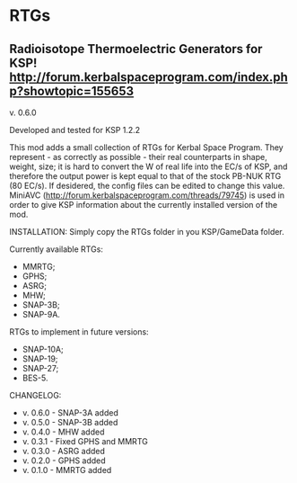 # RTGs
Radioisotope Thermoelectric Generators for KSP!
http://forum.kerbalspaceprogram.com/index.php?showtopic=155653
---------------------------------------------------
v. 0.6.0

Developed and tested for KSP 1.2.2

This mod adds a small collection of RTGs for Kerbal Space Program. They represent - as correctly as possible - their real counterparts in shape, weight, size; it is hard to convert the W of real life into the EC/s of KSP, and therefore the output power is kept equal to that of the stock PB-NUK RTG (80 EC/s). If desidered, the config files can be edited to change this value.
MiniAVC (http://forum.kerbalspaceprogram.com/threads/79745) is used in order to give KSP information about the currently installed version of the mod.

INSTALLATION:
Simply copy the RTGs folder in you KSP/GameData folder.

Currently available RTGs:

- MMRTG;
- GPHS;
- ASRG;
- MHW;
- SNAP-3B;
- SNAP-9A.

RTGs to implement in future versions:

- SNAP-10A;
- SNAP-19;
- SNAP-27;
- BES-5.

CHANGELOG:

- v. 0.6.0 - SNAP-3A added
- v. 0.5.0 - SNAP-3B added
- v. 0.4.0 - MHW added
- v. 0.3.1 - Fixed GPHS and MMRTG
- v. 0.3.0 - ASRG added
- v. 0.2.0 - GPHS added
- v. 0.1.0 - MMRTG added
